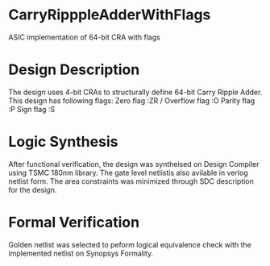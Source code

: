 # CarryRipppleAdderWithFlags
ASIC implementation of 64-bit CRA with flags

# Design Description
The design uses 4-bit CRAs to structurally define 64-bit Carry Ripple Adder. This design has following flags:
Zero flag :ZR /
Overflow flag :O
Parity flag :P
Sign flag :S

# Logic Synthesis
After functional verification, the design was syntheised on Design Compiler using TSMC 180nm library. The gate level netlistis also avilable in verlog netlist form. The area constraints was minimized through SDC description for the design.

# Formal Verification
Golden netlist was selected to peform logical equivalence check with the implemented netlist on Synopsys Formality. 

